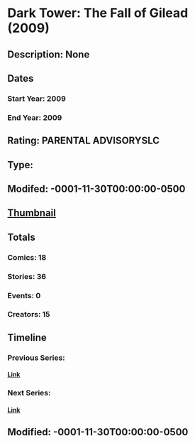 # Dark Tower: The Fall of Gilead (2009)
## Description: None
## Dates
### Start Year: 2009
### End Year: 2009
## Rating: PARENTAL ADVISORYSLC
## Type: 
## Modifed: -0001-11-30T00:00:00-0500
## [Thumbnail](http://i.annihil.us/u/prod/marvel/i/mg/c/30/4bb4ade82655b.jpg)
## Totals
### Comics: 18
### Stories: 36
### Events: 0
### Creators: 15
## Timeline
### Previous Series: 
#### [Link]()
### Next Series: 
#### [Link]()
## Modified: -0001-11-30T00:00:00-0500